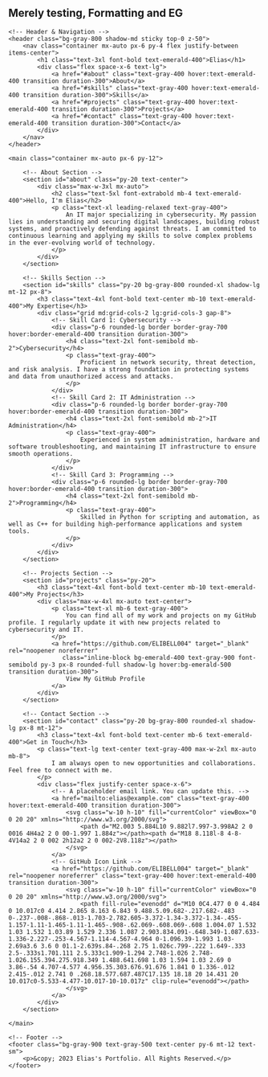 ## Merely testing, Formatting and EG 





<html lang="en">
<head>
    <meta charset="UTF-8">
    <meta name="viewport" content="width=device-width, initial-scale=1.0">
    <title>Elias's Portfolio</title>
    <!-- Tailwind CSS CDN -->
    <script src="https://cdn.tailwindcss.com"></script>
    <!-- Google Fonts for a clean, modern look -->
    <link rel="preconnect" href="https://fonts.googleapis.com">
    <link rel="preconnect" href="https://fonts.gstatic.com" crossorigin>
    <link href="https://fonts.googleapis.com/css2?family=Inter:wght@300;400;500;600;700&display=swap" rel="stylesheet">
    <style>
        body {
            font-family: 'Inter', sans-serif;
        }
    </style>
</head>
<body class="bg-gray-900 text-gray-200">

    <!-- Header & Navigation -->
    <header class="bg-gray-800 shadow-md sticky top-0 z-50">
        <nav class="container mx-auto px-6 py-4 flex justify-between items-center">
            <h1 class="text-3xl font-bold text-emerald-400">Elias</h1>
            <div class="flex space-x-6 text-lg">
                <a href="#about" class="text-gray-400 hover:text-emerald-400 transition duration-300">About</a>
                <a href="#skills" class="text-gray-400 hover:text-emerald-400 transition duration-300">Skills</a>
                <a href="#projects" class="text-gray-400 hover:text-emerald-400 transition duration-300">Projects</a>
                <a href="#contact" class="text-gray-400 hover:text-emerald-400 transition duration-300">Contact</a>
            </div>
        </nav>
    </header>

    <main class="container mx-auto px-6 py-12">

        <!-- About Section -->
        <section id="about" class="py-20 text-center">
            <div class="max-w-3xl mx-auto">
                <h2 class="text-5xl font-extrabold mb-4 text-emerald-400">Hello, I'm Elias</h2>
                <p class="text-xl leading-relaxed text-gray-400">
                    An IT major specializing in cybersecurity. My passion lies in understanding and securing digital landscapes, building robust systems, and proactively defending against threats. I am committed to continuous learning and applying my skills to solve complex problems in the ever-evolving world of technology.
                </p>
            </div>
        </section>

        <!-- Skills Section -->
        <section id="skills" class="py-20 bg-gray-800 rounded-xl shadow-lg mt-12 px-8">
            <h3 class="text-4xl font-bold text-center mb-10 text-emerald-400">My Expertise</h3>
            <div class="grid md:grid-cols-2 lg:grid-cols-3 gap-8">
                <!-- Skill Card 1: Cybersecurity -->
                <div class="p-6 rounded-lg border border-gray-700 hover:border-emerald-400 transition duration-300">
                    <h4 class="text-2xl font-semibold mb-2">Cybersecurity</h4>
                    <p class="text-gray-400">
                        Proficient in network security, threat detection, and risk analysis. I have a strong foundation in protecting systems and data from unauthorized access and attacks.
                    </p>
                </div>
                <!-- Skill Card 2: IT Administration -->
                <div class="p-6 rounded-lg border border-gray-700 hover:border-emerald-400 transition duration-300">
                    <h4 class="text-2xl font-semibold mb-2">IT Administration</h4>
                    <p class="text-gray-400">
                        Experienced in system administration, hardware and software troubleshooting, and maintaining IT infrastructure to ensure smooth operations.
                    </p>
                </div>
                <!-- Skill Card 3: Programming -->
                <div class="p-6 rounded-lg border border-gray-700 hover:border-emerald-400 transition duration-300">
                    <h4 class="text-2xl font-semibold mb-2">Programming</h4>
                    <p class="text-gray-400">
                        Skilled in Python for scripting and automation, as well as C++ for building high-performance applications and system tools.
                    </p>
                </div>
            </div>
        </section>

        <!-- Projects Section -->
        <section id="projects" class="py-20">
            <h3 class="text-4xl font-bold text-center mb-10 text-emerald-400">My Projects</h3>
            <div class="max-w-4xl mx-auto text-center">
                <p class="text-xl mb-6 text-gray-400">
                    You can find all of my work and projects on my GitHub profile. I regularly update it with new projects related to cybersecurity and IT.
                </p>
                <a href="https://github.com/ELIBELL004" target="_blank" rel="noopener noreferrer"
                   class="inline-block bg-emerald-400 text-gray-900 font-semibold py-3 px-8 rounded-full shadow-lg hover:bg-emerald-500 transition duration-300">
                    View My GitHub Profile
                </a>
            </div>
        </section>

        <!-- Contact Section -->
        <section id="contact" class="py-20 bg-gray-800 rounded-xl shadow-lg px-8 mt-12">
            <h3 class="text-4xl font-bold text-center mb-6 text-emerald-400">Get in Touch</h3>
            <p class="text-lg text-center text-gray-400 max-w-2xl mx-auto mb-8">
                I am always open to new opportunities and collaborations. Feel free to connect with me.
            </p>
            <div class="flex justify-center space-x-6">
                <!-- A placeholder email link. You can update this. -->
                <a href="mailto:elias@example.com" class="text-gray-400 hover:text-emerald-400 transition duration-300">
                    <svg class="w-10 h-10" fill="currentColor" viewBox="0 0 20 20" xmlns="http://www.w3.org/2000/svg">
                        <path d="M2.003 5.884L10 9.882l7.997-3.998A2 2 0 0016 4H4a2 2 0 00-1.997 1.884z"></path><path d="M18 8.118l-8 4-8-4V14a2 2 0 002 2h12a2 2 0 002-2V8.118z"></path>
                    </svg>
                </a>
                <!-- GitHub Icon Link -->
                <a href="https://github.com/ELIBELL004" target="_blank" rel="noopener noreferrer" class="text-gray-400 hover:text-emerald-400 transition duration-300">
                    <svg class="w-10 h-10" fill="currentColor" viewBox="0 0 20 20" xmlns="http://www.w3.org/2000/svg">
                        <path fill-rule="evenodd" d="M10 0C4.477 0 0 4.484 0 10.017c0 4.414 2.865 8.163 6.843 9.488.5.09.682-.217.682-.483 0-.237-.008-.868-.013-1.703-2.782.605-3.372-1.34-3.372-1.34-.455-1.157-1.11-1.465-1.11-1.465-.908-.62.069-.608.069-.608 1.004.07 1.532 1.03 1.532 1.03.89 1.529 2.336 1.087 2.903.834.091-.648.349-1.087.633-1.336-2.227-.253-4.567-1.114-4.567-4.964 0-1.096.39-1.993 1.03-2.69a3.6 3.6 0 01.1-2.639s.84-.268 2.75 1.026c.799-.222 1.649-.333 2.5-.333s1.701.111 2.5.333c1.909-1.294 2.748-1.026 2.748-1.026.155.394.275.918.349 1.488.641.698 1.03 1.594 1.03 2.69 0 3.86-.54 4.707-4.577 4.956.35.303.676.91.676 1.841 0 1.336-.012 2.415-.012 2.741 0 .268.18.577.687.487C17.135 18.18 20 14.431 20 10.017c0-5.533-4.477-10.017-10-10.017z" clip-rule="evenodd"></path>
                    </svg>
                </a>
            </div>
        </section>

    </main>

    <!-- Footer -->
    <footer class="bg-gray-900 text-gray-500 text-center py-6 mt-12 text-sm">
        <p>&copy; 2023 Elias's Portfolio. All Rights Reserved.</p>
    </footer>

</body>
</html>

